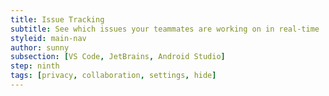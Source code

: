 ```yaml
---
title: Issue Tracking
subtitle: See which issues your teammates are working on in real-time
styleid: main-nav
author: sunny
subsection: [VS Code, JetBrains, Android Studio]
step: ninth
tags: [privacy, collaboration, settings, hide]
---
```


